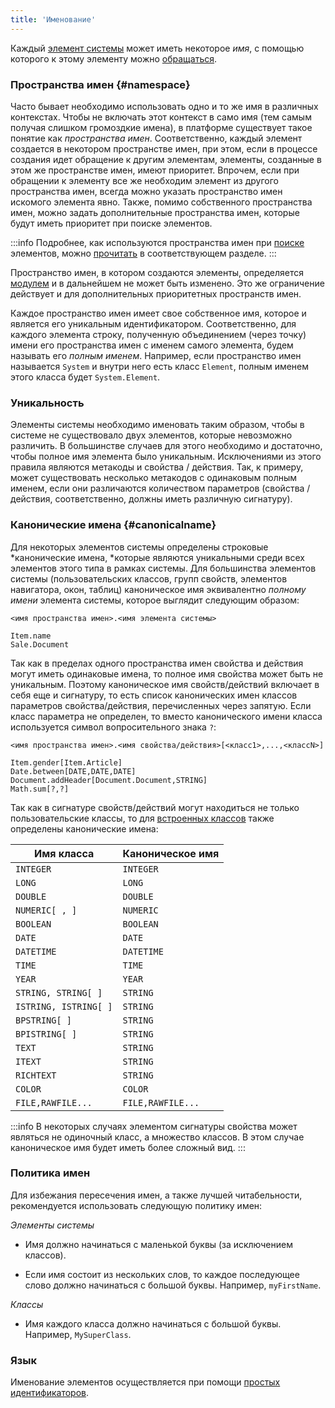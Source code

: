 ```yaml
---
title: 'Именование'
---
```


Каждый [элемент системы](Element_identification.md) может иметь некоторое *имя*, с помощью которого к этому элементу можно [обращаться](Search_.md).

### Пространства имен {#namespace}

Часто бывает необходимо использовать одно и то же имя в различных контекстах. Чтобы не включать этот контекст в само имя (тем самым получая слишком громоздкие имена), в платформе существует такое понятие как *пространства имен*. Соответственно, каждый элемент создается в некотором пространстве имен, при этом, если в процессе создания идет обращение к другим элементам, элементы, созданные в этом же пространстве имен, имеют приоритет.  Впрочем, если при обращении к элементу все же необходим элемент из другого пространства имен, всегда можно указать пространство имен искомого элемента явно. Также, помимо собственного пространства имен, можно задать дополнительные пространства имен, которые будут иметь приоритет при поиске элементов.


:::info
Подробнее, как используются пространства имен при [поиске](Search_.md) элементов, можно [прочитать](Search_.md) в соответствующем разделе.
:::

Пространство имен, в котором создаются элементы, определяется [модулем](Modules.md) и в дальнейшем не может быть изменено. Это же ограничение действует и для дополнительных приоритетных пространств имен.

Каждое пространство имен имеет свое собственное имя, которое и является его уникальным идентификатором. Соответственно, для каждого элемента строку, полученную объединением (через точку) имени его пространства имен с именем самого элемента, будем называть его *полным именем*. Например, если пространство имен называется `System` и внутри него есть класс `Element`, полным именем этого класса будет `System.Element`.

### Уникальность

Элементы системы необходимо именовать таким образом, чтобы в системе не существовало двух элементов, которые невозможно различить. В большинстве случаев для этого необходимо и достаточно, чтобы полное имя элемента было уникальным. Исключениями из этого правила являются метакоды и свойства / действия. Так, к примеру, может существовать несколько метакодов с одинаковым полным именем, если они различаются количеством параметров (свойства / действия, соответственно, должны иметь различную сигнатуру).

### Канонические имена {#canonicalname}

Для некоторых элементов системы определены строковые *канонические имена, *которые являются уникальными среди всех элементов этого типа в рамках системы. Для большинства элементов системы (пользовательских классов, групп свойств, элементов навигатора, окон, таблиц) каноническое имя эквивалентно *полному имени* элемента системы, которое выглядит следующим образом:

    <имя пространства имен>.<имя элемента системы>
     
    Item.name
    Sale.Document

Так как в пределах одного пространства имен свойства и действия могут иметь одинаковые имена, то полное имя свойства может быть не уникальным. Поэтому каноническое имя свойств/действий включает в себя еще и сигнатуру, то есть список канонических имен классов параметров свойства/действия, перечисленных через запятую. Если класс параметра не определен, то вместо канонического имени класса используется символ вопросительного знака `?`:

    <имя пространства имен>.<имя свойства/действия>[<класс1>,...,<классN>]
     
    Item.gender[Item.Article]
    Date.between[DATE,DATE,DATE]
    Document.addHeader[Document.Document,STRING]
    Math.sum[?,?]

Так как в сигнатуре свойств/действий могут находиться не только пользовательские классы, то для [встроенных классов](Built-in_classes.md) также определены канонические имена: 

| Имя класса            | Каноническое имя  |
| --------------------- | ----------------- |
| `INTEGER`             | `INTEGER`         |
| `LONG`                | `LONG`            |
| `DOUBLE`              | `DOUBLE`          |
| `NUMERIC[ , ]`        | `NUMERIC`         |
| `BOOLEAN`             | `BOOLEAN`         |
| `DATE`                | `DATE`            |
| `DATETIME`            | `DATETIME`        |
| `TIME`                | `TIME`            |
| `YEAR`                | `YEAR`            |
| `STRING, STRING[ ]`   | `STRING`          |
| `ISTRING, ISTRING[ ]` | `STRING`          |
| `BPSTRING[ ]`         | `STRING`          |
| `BPISTRING[ ]`        | `STRING`          |
| `TEXT`                | `STRING`          |
| `ITEXT`               | `STRING`          |
| `RICHTEXT`            | `STRING`          |
| `COLOR`               | `COLOR`           |
| `FILE,RAWFILE...`     | `FILE,RAWFILE...` |

:::info
В некоторых случаях элементом сигнатуры свойства может являться не одиночный класс, а множество классов. В этом случае каноническое имя будет иметь более сложный вид.
:::

### Политика имен

Для избежания пересечения имен, а также лучшей читабельности, рекомендуется использовать следующую политику имен:

*Элементы системы*

-   Имя должно начинаться с маленькой буквы (за исключением классов).

-   Если имя состоит из нескольких слов, то каждое последующее слово должно начинаться с большой буквы. Например, `myFirstName`.

*Классы*

-   Имя каждого класса должно начинаться с большой буквы. Например, `MySuperClass`. 

### Язык

Именование элементов осуществляется при помощи [простых идентификаторов](IDs.md#id).
